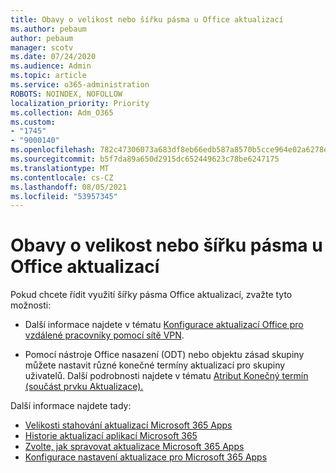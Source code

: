```yaml
---
title: Obavy o velikost nebo šířku pásma u Office aktualizací
ms.author: pebaum
author: pebaum
manager: scotv
ms.date: 07/24/2020
ms.audience: Admin
ms.topic: article
ms.service: o365-administration
ROBOTS: NOINDEX, NOFOLLOW
localization_priority: Priority
ms.collection: Adm_O365
ms.custom:
- "1745"
- "9000140"
ms.openlocfilehash: 782c47306073a683df8eb66edb587a8570b5cce964e02a6278e9a60eced661f4
ms.sourcegitcommit: b5f7da89a650d2915dc652449623c78be6247175
ms.translationtype: MT
ms.contentlocale: cs-CZ
ms.lasthandoff: 08/05/2021
ms.locfileid: "53957345"
---
```

# <a name="size-or-bandwidth-concerns-with-office-updates"></a>Obavy o velikost nebo šířku pásma u Office aktualizací

Pokud chcete řídit využití šířky pásma Office aktualizací, zvažte tyto možnosti:

-   Další informace najdete v tématu [Konfigurace aktualizací Office pro vzdálené pracovníky pomocí sítě VPN](https://techcommunity.microsoft.com/t5/office-365-blog/configuring-office-365-proplus-updates-for-remote-workers-using/ba-p/1253491).  
    
-   Pomocí nástroje Office nasazení (ODT) nebo objektu zásad skupiny můžete nastavit různé konečné termíny aktualizací pro skupiny uživatelů. Další podrobnosti najdete v tématu [Atribut Konečný termín (součást prvku Aktualizace).](https://docs.microsoft.com/deployoffice/configuration-options-for-the-office-2016-deployment-tool#deadline-attribute-part-of-updates-element)
    
Další informace najdete tady:  
- [Velikosti stahování aktualizací Microsoft 365 Apps](https://docs.microsoft.com/officeupdates/download-sizes-office365-proplus-updates)  
- [Historie aktualizací aplikací Microsoft 365](https://docs.microsoft.com/officeupdates/update-history-microsoft365-apps-by-date)  
- [Zvolte, jak spravovat aktualizace Microsoft 365 Apps](https://docs.microsoft.com/deployoffice/choose-how-manage-updates-microsoft-365-apps)  
- [Konfigurace nastavení aktualizace pro Microsoft 365 Apps](https://docs.microsoft.com/deployoffice/configure-update-settings-microsoft-365-apps)